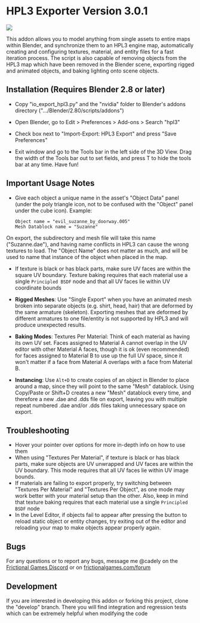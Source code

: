 HPL3 Exporter Version 3.0.1
==============================================================================
![](https://i.imgur.com/1PrPPuD.jpg)

This addon allows you to model anything from single assets
to entire maps within Blender, and synchronize them to an HPL3 engine map,
automatically creating and configuring textures, material, and entity files
for a fast iteration process. The script is also capable of removing objects
from the HPL3 map which have been removed in the Blender scene, exporting
rigged and animated objects, and baking lighting onto scene objects.

Installation (Requires Blender 2.8 or later)
------------------------------------------------------------------------------

- Copy "io_export_hpl3.py" and the "nvidia" folder to Blender's addons
directory (".../Blender/2.80/scripts/addons")

- Open Blender, go to Edit > Preferences > Add-ons > Search "hpl3"

- Check box next to "Import-Export: HPL3 Export" and press "Save Preferences"

- Exit window and go to the Tools bar in the left side of the 3D View. Drag
the width of the Tools bar out to set fields, and press T to hide the tools
bar at any time. Have fun!

Important Usage Notes
------------------------------------------------------------------------------
- Give each object a unique name in the asset's "Object Data" panel
(under the poly triangle icon, not to be confused with the "Object" panel
under the cube icon).
	Example:
	```
	Object name = "evil_suzanne_by_doorway.005"
	Mesh Datablock name = "Suzanne"
	```

On export, the subdirectory and mesh file will take this name ("Suzanne.dae"),
 and having name conflicts in HPL3 can cause the wrong textures to load.
The "Object Name" does not matter as much, and will be used to name that
instance of the object when placed in the map.

- If texture is black or has black parts, make sure UV faces are
within the square UV boundary. Texture baking requires that each material use
a single `Principled BSDF` node and that all UV faces lie within UV
coordinate bounds

- **Rigged Meshes**: Use "Single Export" when you have an animated mesh broken
into separate objects (e.g. shirt, head, hair) that are deformed by the same
armature (skeleton). Exporting meshes that are deformed by different armatures
to one file/entity is not supported by HPL3 and will produce unexpected results.

- **Baking Modes**:
Textures Per Material:
Think of each material as having its own UV set. Faces assigned to Material A
cannot overlap in the UV editor with other Material A faces, though it is ok
(even recommended) for faces assigned to Material B to use up the full UV space,
since it won't matter if a face from Material A overlaps with a face from Material B.

- **Instancing**: Use `Alt+D` to create copies of an object in Blender to place
around a map, since they will point to the same "Mesh" datablock. Using
Copy/Paste or Shift+D creates a new "Mesh" datablock every time, and therefore
a new .dae and .dds file on export, leaving you with multiple repeat numbered
 .dae and/or .dds files taking unnecessary space on export.

Troubleshooting
------------------------------------------------------------------------------
- Hover your pointer over options for more in-depth info on how to use them
- When using "Textures Per Material", if texture is black or has black parts,
make sure objects are UV unwrapped and UV faces are within the UV boundary.
This mode requires that all UV faces lie within UV image bounds.
- If materials are failing to export properly, try switching between
"Textures Per Material" and "Textures Per Object", as one mode may
work better with your material setup than the other. Also, keep in mind that
texture baking requires that each material use a single `Principled BSDF` node
- In the Level Editor, if objects fail to appear after pressing
the button to reload static object or entity changes, try exiting out of the
editor and reloading your map to make objects appear properly again.



Bugs
------------------------------------------------------------------------------

For any questions or to report any bugs, message me @cadely on the [Frictional
Games Discord](https://discordapp.com/invite/frictionalgames) or on [frictionalgames.com/forum](frictionalgames.com/forum)


Development
------------------------------------------------------------------------------
If you are interested in developing this addon or forking this project,
clone the "develop" branch. There you will find integration
and regression tests which can be extremely helpful when modifying the code
